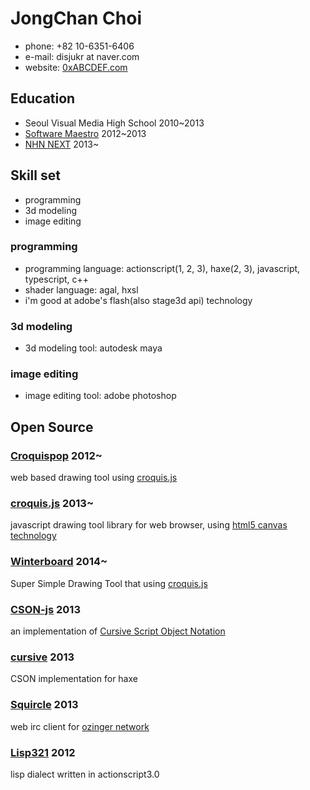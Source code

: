 JongChan Choi
===
 * phone: +82 10-6351-6406
 * e-mail: disjukr at naver.com
 * website: [0xABCDEF.com](http://0xabcdef.com/)

<!-- abcdef -->

Education
---
 * Seoul Visual Media High School 2010~2013
 * [Software Maestro](http://www.swmaestro.kr/) 2012~2013
 * [NHN NEXT](http://www.nhnnext.org/) 2013~

<!-- abcdef -->

Skill set
---
 * programming
 * 3d modeling
 * image editing

### programming
 * programming language: actionscript(1, 2, 3), haxe(2, 3), javascript, typescript, c++
 * shader language: agal, hxsl
 * i'm good at adobe's flash(also stage3d api) technology

### 3d modeling
 * 3d modeling tool: autodesk maya

### image editing
 * image editing tool: adobe photoshop

<!-- abcdef -->

Open Source
---
### [Croquispop](https://github.com/crosspop/Croquispop) 2012~
web based drawing tool using [croquis.js](https://github.com/disjukr/croquis.js)

### [croquis.js](https://github.com/disjukr/croquis.js) 2013~
javascript drawing tool library for web browser,
using [html5 canvas technology](https://developer.mozilla.org/en-US/docs/HTML/Canvas)

### [Winterboard](https://github.com/disjukr/winterboard) 2014~
Super Simple Drawing Tool that using [croquis.js](https://github.com/disjukr/croquis.js)

### [CSON-js](https://github.com/disjukr/CSON-js) 2013
an implementation of [Cursive Script Object Notation](https://github.com/lifthrasiir/cson)

### [cursive](https://github.com/disjukr/cursive) 2013
CSON implementation for haxe

### [Squircle](https://github.com/disjukr/Squircle) 2013
web irc client for [ozinger network](http://ozinger.org/)

### [Lisp321](https://github.com/disjukr/Lisp321) 2012
lisp dialect written in actionscript3.0
